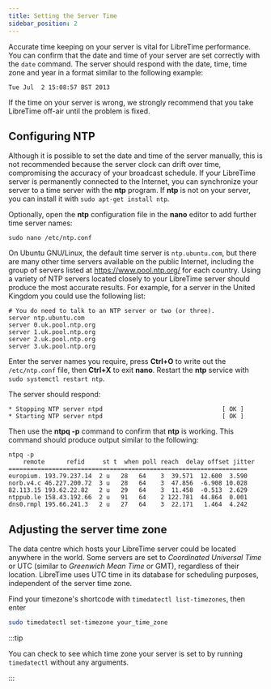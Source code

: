 ```yaml
---
title: Setting the Server Time
sidebar_position: 2
---
```


Accurate time keeping on your server is vital for LibreTime performance. You can confirm that the date and time of your server are set correctly with the `date` command.
The server should respond with the date, time, time zone and year in a format similar to the following example:

```
Tue Jul  2 15:08:57 BST 2013
```

If the time on your server is wrong, we strongly recommend that you take LibreTime off-air until the problem is fixed.

## Configuring NTP

Although it is possible to set the date and time of the server manually, this is not recommended because the server clock can drift over time, compromising the accuracy of your broadcast schedule. If your LibreTime server is permanently connected to the Internet, you can synchronize your server to a time server with the **ntp** program. If **ntp** is not on your server, you can install it with `sudo apt-get install ntp`.

Optionally, open the **ntp** configuration file in the **nano** editor to add further time server names:

```
sudo nano /etc/ntp.conf
```

On Ubuntu GNU/Linux, the default time server is `ntp.ubuntu.com`, but there are many other time servers available on the public Internet, including the group of servers listed at https://www.pool.ntp.org/ for each country. Using a variety of NTP servers located closely to your LibreTime server should produce the most accurate results. For example, for a server in the United Kingdom you could use the following list:

```title="/etc/ntp.conf"
# You do need to talk to an NTP server or two (or three).
server ntp.ubuntu.com
server 0.uk.pool.ntp.org
server 1.uk.pool.ntp.org
server 2.uk.pool.ntp.org
server 3.uk.pool.ntp.org
```

Enter the server names you require, press **Ctrl+O** to write out the `/etc/ntp.conf` file, then **Ctrl+X** to exit **nano**. Restart the **ntp** service with `sudo systemctl restart ntp`.

The server should respond:

```
* Stopping NTP server ntpd                                 [ OK ]
* Starting NTP server ntpd                                 [ OK ]
```

Then use the **ntpq -p** command to confirm that **ntp** is working. This command should produce output similar to the following:

```
ntpq -p
    remote      refid     st t  when poll reach  delay offset jitter
==================================================================
europium. 193.79.237.14  2 u   28   64    3  39.571  12.600  3.590
norb.v4.c 46.227.200.72  3 u   28   64    3  47.856  -6.908 10.028
82.113.15 193.62.22.82   2 u   29   64    3  11.458  -0.513  2.629
ntppub.le 158.43.192.66  2 u   91   64    2 122.781  44.864  0.001
dns0.rmpl 195.66.241.3   2 u   27   64    3  22.171   1.464  4.242
```

## Adjusting the server time zone

The data centre which hosts your LibreTime server could be located anywhere in the world. Some servers are set to _Coordinated Universal Time_ or UTC (similar to _Greenwich Mean Time_ or GMT), regardless of their location. LibreTime uses UTC time in its database for scheduling purposes, independent of the server time zone.

Find your timezone's shortcode with `timedatectl list-timezones`, then enter

```bash
sudo timedatectl set-timezone your_time_zone
```

:::tip

You can check to see which time zone your server is set to by running `timedatectl` without any arguments.

:::

